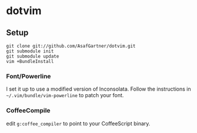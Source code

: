 dotvim
======

## Setup
```
git clone git://github.com/AsafGartner/dotvim.git
git submodule init
git submodule update
vim +BundleInstall
```

### Font/Powerline
I set it up to use a modified version of Inconsolata.
Follow the instructions in `~/.vim/bundle/vim-powerline` to patch your font.

### CoffeeCompile
edit `g:coffee_compiler` to point to your CoffeeScript binary.
